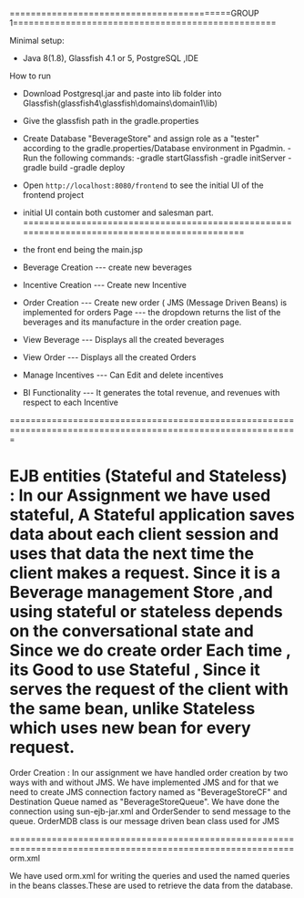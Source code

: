 ==========================================GROUP 1==================================================

Minimal setup:
- Java 8(1.8), Glassfish 4.1 or 5, PostgreSQL ,IDE

How to run
- Download Postgresql.jar and paste into lib folder into Glassfish(glassfish4\glassfish\domains\domain1\lib)
- Give the glassfish path in the  gradle.properties 
- Create   Database "BeverageStore" and assign role as a  "tester" according to the gradle.properties/Database environment in Pgadmin.
-Run the following commands:
   -gradle startGlassfish
   -gradle initServer
   -gradle build
   -gradle deploy
- Open `http://localhost:8080/frontend` to see the initial UI of the frontend project   
- initial UI contain both customer and salesman part.
=============================================================================================
- the front end being the main.jsp
- Beverage Creation  --- create new beverages 
- Incentive Creation --- Create new Incentive
- Order Creation     --- Create new order ( JMS (Message Driven Beans) is implemented for orders Page
                     --- the dropdown returns the list of the beverages and its manufacture in the order creation page.
                     
- View Beverage      --- Displays all the created beverages 
- View Order         --- Displays all the created Orders
- Manage Incentives  --- Can Edit and delete incentives 
- BI Functionality   --- It generates the total revenue, and revenues with respect to each Incentive

=============================================================================================================

EJB entities (Stateful and Stateless) :
In our Assignment we have used stateful, 
A Stateful application saves data about each client session and uses that data the next time the client makes a request.
Since it is a Beverage management Store ,and using stateful or stateless depends on the conversational state and 
Since we do create order Each time , its Good to use Stateful , Since it serves the request  of the client with the same
bean, unlike Stateless which uses new bean for every request.
===========================================================================================================

Order Creation :
In our assignment we have handled order creation by two ways with and without JMS.
We have implemented JMS and for that we need to create JMS connection factory named as "BeverageStoreCF" and 
Destination Queue named as "BeverageStoreQueue".
We have done the connection using sun-ejb-jar.xml and OrderSender to send message to the queue.
OrderMDB class is our message driven bean class used for JMS 

============================================================================================================
orm.xml

We have used orm.xml for writing the queries and used the named queries in the beans classes.These are used to retrieve
the data from the database.